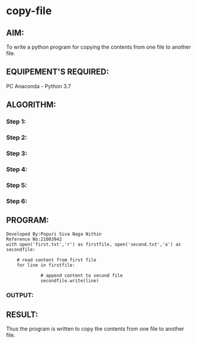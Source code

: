# copy-file
## AIM:
To write a python program for copying the contents from one file to another file.
## EQUIPEMENT'S REQUIRED: 
PC
Anaconda - Python 3.7
## ALGORITHM: 
### Step 1:

### Step 2: 
 
### Step 3: 

### Step 4:  

### Step 5: 

### Step 6: 

## PROGRAM:
```
Developed By:Popuri Siva Naga Nithin
Reference No:21003942
with open('first.txt','r') as firstfile, open('second.txt','a') as secondfile:
      
    # read content from first file
    for line in firstfile:
               
             # append content to second file
             secondfile.write(line)
```

### OUTPUT:



## RESULT:
Thus the program is written to copy the contents from one file to another file.
